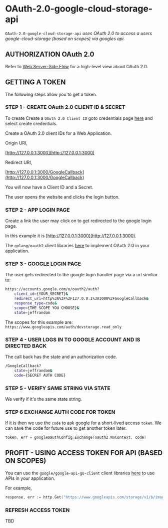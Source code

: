 # OAuth-2.0-google-cloud-storage-api

`OAuth-2.0-google-cloud-storage-api` _uses OAuth 2.0 to access a users google-cloud-storage (based on scopes) via googles api._

## AUTHORIZATION OAuth 2.0

Refer to
[Web Server-Side Flow](https://github.com/JeffDeCola/my-cheat-sheets/blob/master/OAuth-2.0-authorization-cheat-sheet/OAuth-2.0-authorization-web-server-app-flow.md)
for a high-level view about OAuth 2.0.

## GETTING A TOKEN

The following steps allow you to get a token.

### STEP 1 - CREATE OAuth 2.0 CLIENT ID & SECRET

To create Create a `OAuth 2.0 Client ID` goto credentials page
[here](https://console.developers.google.com/projectselector/apis/credentials)
and select create credentials.

Create a OAuth 2.0 client IDs for a Web Application.

Origin URI,

[http://127.0.0.1:3000](http://127.0.0.1:3000)

Redirect URI,

[http://127.0.0.1:3000/GoogleCallback](http://127.0.0.1:3000/GoogleCallback)

You will now have a Client ID and a Secret.

The user opens the website and clicks the login button.

### STEP 2 - APP LOGIN PAGE

Create a link the user may click on to get redirected
to the google login page.

In this example it is [http://127.0.0.1:3000](http://127.0.0.1:3000).

The `golang/oauth2` client libraries
[here](https://github.com/golang/oauth2)
to implement OAuth 2.0 in your application.

### STEP 3 - GOOGLE LOGIN PAGE

The user gets redirected to the google login handler page via a url similiar to:

```bash
https://accounts.google.com/o/oauth2/auth?
    client_id={YOUR_SECRET}&
    redirect_uri=http%3A%2F%2F127.0.0.1%3A3000%2FGoogleCallback&
    response_type=code&
    scope={THE SCOPE YOU CHOOSE}&
    state=jeffrandom
```

The scopes for this example are:
`https://www.googleapis.com/auth/devstorage.read_only`

### STEP 4 - USER LOGS IN TO GOOGLE ACCOUNT AND IS DIRECTED BACK

The call back has the state and an authorization code.

```bash
/GoogleCallback?
    state=jeffrandom&
    code={SECRET AUTH CODE}
```

### STEP 5 - VERIFY SAME STRING VIA STATE

We verify if it's the same state string.

### STEP 6 EXCHANGE AUTH CODE FOR TOKEN

If it is then we use the `code` to ask google for a
short-lived access `token`. We can save the code for future
use to get another token later.

```go
token, err = googleOauthConfig.Exchange(oauth2.NoContext, code)
```

## PROFIT - USING ACCESS TOKEN FOR API (BASED ON SCOPES)

You can use the `google/google-api-go-client` client libraries
[here](https://github.com/google/google-api-go-client)
to use APIs in your application.

For example,

```go
response, err := http.Get("https://www.googleapis.com/storage/v1/b/images-na?access_token=" + token.AccessToken)
```

### REFRESH ACCESS TOKEN

TBD
